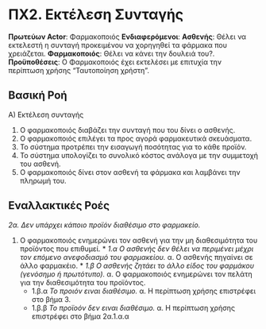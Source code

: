 # ΠΧ2. Εκτέλεση Συνταγής
**Πρωτεύων Actor**: Φαρμακοποιός
**Ενδιαφερόμενοι**:
**Ασθενής**: Θέλει να εκτελεστή η συνταγή προκειμένου να χορηγηθεί τα φάρμακα που χρειάζεται.
**Φαρμακοποιός**: Θέλει να κάνει την δουλειά του?.
**Προϋποθέσεις**: Ο Φαρμακοποιός έχει εκτελέσει με επιτυχία την περίπτωση χρήσης “Ταυτοποίηση χρήστη”.

## Βασική Ροή
Α) Εκτέλεση συνταγής
1. Ο φαρμακοποιός διαβάζει την συνταγή που του δίνει ο ασθενής.
2. O φαρμακοποιός επιλέγει τα προς αγορά φαρμακευτικά σκευάσματα.
3. Το σύστημα προτρέπει την εισαγωγή ποσότητας για το κάθε προϊόν.
4. Το σύστημα υπολογίζει το συνολικό κόστος ανάλογα με την συμμετοχή του ασθενή.
5. Ο φαρμακοποιός δίνει στον ασθενή τα φάρμακα και λαμβάνει την πληρωμή του.
   
## Εναλλακτικές Ροές
*2α. Δεν υπάρχει κάποιο προϊόν διαθέσιμο στο φαρμακείο.*
  1. Ο φαρμακοποιός ενημερώνει τον ασθενή για την μη διαθεσιμότητα του προϊόντος που επιθυμεί.
    * *1.α Ο ασθενής δεν θέλει να περιμένει μέχρι τον επόμενο ανεφοδιασμό του φαρμακείου.* 
     α. Ο ασθενής πηγαίνει σε άλλο φαρμακέιο.
    * *1.β Ο ασθενής ζητάει το άλλο είδος του φαρμάκου (γενόσημο ή πρωτότυπο).* 
     α. Ο φαρμακοποιός ενημερώνει τον πελάτη για την διαθεσιμότητα του προϊόντος.
      * 1.β.α *Το προιόν ειναι διαθέσιμο.* 
        α. Η περίπτωση χρήσης επιστρέφει στο βήμα 3.
      * 1.β.β *Το προϊοόν δεν ειναι διαθέσιμο.*
        α. Η περίπτωση χρήσης επιστρέφει στο βήμα 2α.1.α.α
        